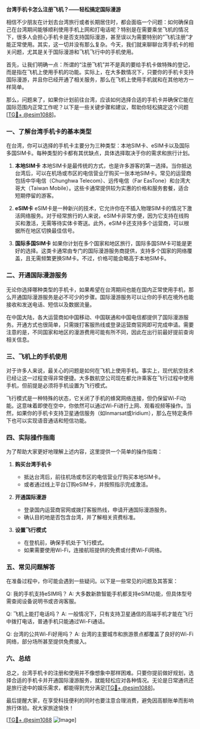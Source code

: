 **台湾手机卡怎么注册飞机？——轻松搞定国际漫游**

相信不少朋友在计划去台湾旅行或者长期居住时，都会面临一个问题：如何确保自己在台湾期间能够顺利使用手机上网和打电话呢？特别是在需要乘坐飞机的情况下，很多人会担心手机卡是否支持国际漫游，甚至误以为需要特别的“飞机注册”才能正常使用。其实，这一切并没有那么复杂。今天，我们就来聊聊台湾手机卡的相关问题，尤其是关于国际漫游和飞机飞行中的手机使用。

首先，让我们明确一点：所谓的“注册飞机”并不是真的要给手机卡做特殊的登记，而是指在飞机上使用手机的功能。实际上，在大多数情况下，只要你的手机卡支持国际漫游，并且你已经开通了相关服务，那么在飞机上使用手机就和在其他地方一样简单。

那么，问题来了，如果你计划前往台湾，应该如何选择合适的手机卡并确保它能在国际范围内正常工作呢？以下是一些关键步骤和建议，帮助你轻松搞定这个问题[[TG💪+ @esim1088](https://t.me/s/esim1088)]。

### 一、了解台湾手机卡的基本类型

在台湾，你可以选择的手机卡主要分为三种类型：本地SIM卡、eSIM卡以及国际多国SIM卡。每种类型的卡都有其优缺点，具体选择取决于你的需求和旅行计划。

1. **本地SIM卡**
   本地SIM卡是最传统的方式，也是许多游客的第一选择。当你抵达台湾后，可以在机场或市区的电信营业厅购买一张本地SIM卡。常见的运营商包括中华电信（Chunghwa Telecom）、远传电信（Far EasTone）和台湾大哥大（Taiwan Mobile）。这些卡通常提供较为实惠的价格和服务套餐，适合短期停留的游客。

2. **eSIM卡**
   eSIM卡是一种新兴的技术，它允许你在不插入物理SIM卡的情况下激活网络服务。对于经常旅行的人来说，eSIM卡非常方便，因为它支持在线购买和激活，无需等待实体卡寄送。此外，eSIM卡还支持多个运营商，可以根据所在地区切换最佳信号。

3. **国际多国SIM卡**
   如果你计划在多个国家和地区旅行，国际多国SIM卡可能是更好的选择。这类卡通常由专门的国际漫游服务商提供，支持多个国家的网络覆盖，且无需频繁更换SIM卡。不过，价格可能会略高于本地SIM卡。

### 二、开通国际漫游服务

无论你选择哪种类型的手机卡，如果希望在台湾期间也能在国内正常使用手机，那么开通国际漫游服务是必不可少的步骤。国际漫游服务可以让你的手机在境外也能接收和发送电话、短信以及数据流量。

在中国大陆，各大运营商如中国移动、中国联通和中国电信都提供了国际漫游服务。开通方式也很简单，只需拨打客服热线或登录运营商官网即可完成申请。需要注意的是，不同国家和地区的漫游费用可能有所不同，因此在出行前最好提前查询相关信息。

### 三、飞机上的手机使用

对于许多人来说，最关心的问题是如何在飞机上使用手机。事实上，现代航空技术已经让这一过程变得非常便捷。大多数航空公司现在都允许乘客在飞行过程中使用手机，但前提是必须将手机设置为飞行模式。

飞行模式是一种特殊的状态，它关闭了手机的蜂窝网络连接，但仍保留Wi-Fi功能。这意味着即使在空中，你依然可以通过Wi-Fi进行上网、观看视频等操作。当然，如果你的手机卡支持卫星通信服务（如Inmarsat或Iridium），那么在特定条件下也可以实现语音通话和短信功能。

### 四、实际操作指南

为了帮助大家更好地理解上述内容，这里提供一个简单的操作指南：

1. **购买台湾手机卡**
   - 抵达台湾后，前往机场或市区的电信营业厅购买本地SIM卡。
   - 或者通过线上平台订购eSIM卡，并按照指示完成激活。

2. **开通国际漫游**
   - 登录国内运营商官网或拨打客服热线，申请开通国际漫游服务。
   - 确认目的地是否包含台湾，并了解相关资费标准。

3. **设置飞行模式**
   - 在登机前，确保手机处于飞行模式。
   - 如果需要使用Wi-Fi，连接航班提供的免费或付费Wi-Fi网络。

### 五、常见问题解答

在准备过程中，你可能会遇到一些疑问。以下是一些常见的问题及其答案：

Q: 我的手机支持eSIM吗？
A: 大多数新款智能手机都支持eSIM功能，但具体型号需查阅设备说明书或咨询客服。

Q: 飞机上能打电话吗？
A: 一般情况下，只有支持卫星通信的高端手机才能在飞行中拨打电话，普通手机只能通过Wi-Fi通话。

Q: 台湾的公共Wi-Fi好用吗？
A: 台湾的主要城市和旅游景点都覆盖了良好的Wi-Fi网络，部分场所甚至提供免费接入。

### 六、总结

总之，台湾手机卡的注册和使用并不像想象中那样困难。只要你提前做好规划，选择合适的手机卡并开通国际漫游服务，就能轻松应对各种情况。无论是日常通讯还是旅行途中的娱乐需求，都能得到充分满足[[TG💪+ @esim1088](https://t.me/s/esim1088)]。

最后提醒大家，在享受科技便利的同时也要注意合理消费，避免因高额账单而影响旅行体验。祝大家旅途愉快！

[[TG💪+ @esim1088](https://t.me/s/esim1088) ![Image](https://i.postimg.cc/4NQfJmqS/Snipaste-2025-05-13-00-14-12.png)]